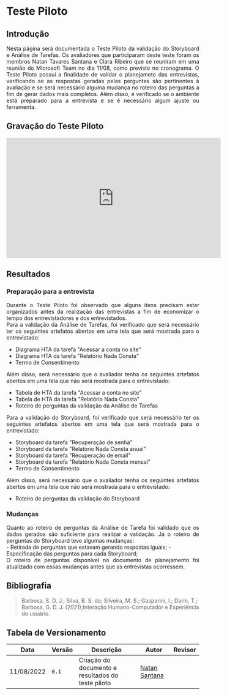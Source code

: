 # Teste Piloto

## Introdução

<div style="text-align: justify">
Nesta página será documentada o Teste Piloto da validação do Storyboard e Análise de Tarefas. Os avaliadores que participaram deste teste foram os membros Natan Tavares Santana e Clara Ribeiro que se reuniram em uma reunião do Microsoft Team no dia 11/08, como previsto no cronograma. O Teste Piloto possui a finalidade de validar o planejameto das entrevistas, verificando se as respostas geradas pelas perguntas são pertinentes à avaliação e se será necessário alguma mudança no roteiro das perguntas a fim de gerar dados mais completos. Além disso, é verificado se o ambiente está preparado para a entrevista e se é necessário algum ajuste ou ferramenta.
</div>

## Gravação do Teste Piloto

<iframe width="560" height="315" src="https://www.youtube.com/embed/mP0-ig6L3bg" title="YouTube video player" frameborder="0" allow="accelerometer; autoplay; clipboard-write; encrypted-media; gyroscope; picture-in-picture" allowfullscreen></iframe>

## Resultados

### Preparação para a entrevista

<div style="text-align: justify">
Durante o Teste Piloto foi observado que alguns itens precisam estar organizados antes da realização das entrevistas a fim de economizar o tempo dos entrevistadores e dos entrevistados.
</div>

<div style="text-align: justify">
Para a validação da Análise de Tarefas, foi verificado que será necessário ter os seguintes artefatos abertos em uma tela que será mostrada para o entrevistado:
</div>

- Diagrama HTA da tarefa "Acessar a conta no site"
- Diagrama HTA da tarefa "Relatório Nada Consta"
- Termo de Consentimento

<div style="text-align: justify">
Além disso, será necessário que o avaliador tenha os seguintes artefatos abertos em uma tela que não será mostrada para o entrevistado:
</div>

- Tabela de HTA da tarefa "Acessar a conta no site"
- Tabela de HTA da tarefa "Relatório Nada Consta"
- Roteiro de perguntas da validação da Análise de Tarefas

<div style="text-align: justify">
Para a validação do Storyboard, foi verificado que será necessário ter os seguintes artefatos abertos em uma tela que será mostrada para o entrevistado:
</div>

- Storyboard da tarefa "Recuperação de senha"
- Storyboard da tarefa "Relatório Nada Consta anual"
- Storyboard da tarefa "Recuperação de email"
- Storyboard da tarefa "Relatório Nada Consta mensal"
- Termo de Consentimento

<div style="text-align: justify">
Além disso, será necessário que o avaliador tenha os seguintes artefatos abertos em uma tela que não será mostrada para o entrevistado:
</div>

- Roteiro de perguntas da validação do Storyboard

### Mudanças

<div style="text-align: justify">
Quanto ao roteiro de perguntas da Análise de Tarefa foi validado que os dados gerados são suficiente para realizar a validação. Já o roteiro de perguntas do Storyboard teve algumas mudanças:
</div>
- Retirada de perguntas que estavam gerando respostas iguais;
- Especificação das perguntas para cada Storyboard;

<div style="text-align: justify">
O roteiro de perguntas disponível no documento de planejamento foi atualizado com essas mudanças antes que as entrevistas ocorressem.
</div>

## Bibliografia
> Barbosa, S. D. J.; Silva, B. S. da; Silveira, M. S.; Gasparini, I.; Darin, T.; Barbosa, G. D. J. (2021);Interação Humano-Computador e Experiência do usuário.

## Tabela de Versionamento

| Data | Versão | Descrição | Autor | Revisor |
| ---- | ------ | --------- | ----- | ------- |
| 11/08/2022 | `0.1`  | Criação do documento e resultados do teste piloto | [Natan Santana](https://github.com/Neitan2001) | |